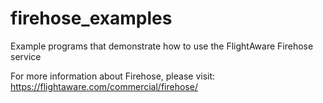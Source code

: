 # firehose_examples
Example programs that demonstrate how to use the FlightAware Firehose service

For more information about Firehose, please visit: https://flightaware.com/commercial/firehose/
